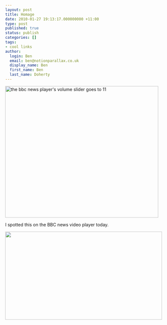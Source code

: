 ```yaml
---
layout: post
title: Homage
date: 2010-01-27 19:13:17.000000000 +11:00
type: post
published: true
status: publish
categories: []
tags:
- cool links
author:
  login: Ben
  email: ben@notionparallax.co.uk
  display_name: Ben
  first_name: Ben
  last_name: Doherty
---
```

<p><a href="http://en.wikipedia.org/wiki/Up_to_eleven"><img class="alignnone size-full wp-image-383" title="turnItUpTo11" src="{{ site.baseurl }}/assets/turnItUpTo11.png" alt="the bbc news player's volume slider goes to 11" width="491" height="423" /></a></p>
<p>I spotted this on the BBC news video player today.</p>
<p><img class="alignnone" title="dials from spinal tap" src="{{ site.baseurl }}/assets/SpinalTap_Edith_503.jpg" alt="" width="503" height="283" /></p>
